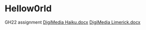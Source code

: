 # Hellow0rld
GH22 assignment
[DigiMedia Haiku.docx](https://github.com/MorenoMarc27/Hellow0rld/files/10798573/DigiMedia.Haiku.docx)
[DigiMedia Limerick.docx](https://github.com/MorenoMarc27/Hellow0rld/files/10798676/DigiMedia.Limerick.docx) 
